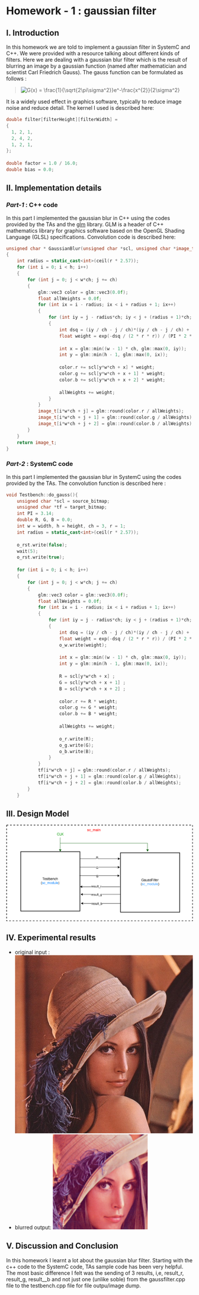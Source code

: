 # Homework - 1 : gaussian filter

## I. Introduction
In this homework we are told to implement a gaussian filter in SystemC and C++. We were provided with a resource talking about different kinds of filters. Here we are dealing with a gaussian blur filter which is the result of blurring an image by a gaussian function (named after mathematician and scientist Carl Friedrich Gauss). The gauss function can be formulated as follows : 
> ![G(x) = \frac{1}{\sqrt{2\pi\sigma^2}}e^-\frac{x^{2}}{2\sigma^2}](https://latex.codecogs.com/svg.latex?G(x)&space;=&space;\frac{1}{\sqrt{2\pi\sigma^2}}e^-\frac{x^{2}}{2\sigma^2})

It is a widely used effect in graphics software, typically to reduce image noise and reduce detail. The kernel I used is described here: 

```c++
double filter[filterHeight][filterWidth] =
{
  1, 2, 1,
  2, 4, 2,
  1, 2, 1,
};

double factor = 1.0 / 16.0;
double bias = 0.0;
```

## II. Implementation details
### _Part-1_ : C++ code

In this part I implemented the gaussian blur in C++ using the codes provided by the TAs and the [glm](https://glm.g-truc.net/0.9.9/index.html) library. GLM is a header of C++ mathematics library for graphics software based on the OpenGL Shading Language (GLSL) specifications. Convolution code is described here: 

```c++
unsigned char * GaussianBlur(unsigned char *scl, unsigned char *image_t, int w, int h, int ch, int r)
{
    int radius = static_cast<int>(ceil(r * 2.57));
    for (int i = 0; i < h; i++)
    {
        for (int j = 0; j < w*ch; j += ch)
        {
            glm::vec3 color = glm::vec3(0.0f);
            float allWeights = 0.0f;
            for (int ix = i - radius; ix < i + radius + 1; ix++)
            {
                for (int iy = j - radius*ch; iy < j + (radius + 1)*ch; iy += ch)
                {
                    int dsq = (iy / ch - j / ch)*(iy / ch - j / ch) + (ix - i)*(ix - i);// x^2 + y^2
                    float weight = exp(-dsq / (2 * r * r)) / (PI * 2 * r * r);// gaussian function: 1/(2*pi*sgima^2) * e^(-(x^2+y^2)/(2*sigma^2))

                    int x = glm::min((w - 1) * ch, glm::max(0, iy));
                    int y = glm::min(h - 1, glm::max(0, ix));

                    color.r += scl[y*w*ch + x] * weight;
                    color.g += scl[y*w*ch + x + 1] * weight;
                    color.b += scl[y*w*ch + x + 2] * weight;

                    allWeights += weight;
                }
            }
            image_t[i*w*ch + j] = glm::round(color.r / allWeights);
            image_t[i*w*ch + j + 1] = glm::round(color.g / allWeights);
            image_t[i*w*ch + j + 2] = glm::round(color.b / allWeights);
        }
    }
    return image_t;
}
```

### _Part-2_ : SystemC code

In this part I implemented the gaussian blur in SystemC using the codes provided by the TAs. The convolution function is described here : 

```c++
void Testbench::do_gauss(){
    unsigned char *scl = source_bitmap;
    unsigned char *tf = target_bitmap;
    int PI = 3.14;
    double R, G, B = 0.0;
    int w = width, h = height, ch = 3, r = 1;
    int radius = static_cast<int>(ceil(r * 2.57));
    
    o_rst.write(false);
    wait(5);
    o_rst.write(true);
    
    for (int i = 0; i < h; i++)
    {
        for (int j = 0; j < w*ch; j += ch)
        {
            glm::vec3 color = glm::vec3(0.0f);
            float allWeights = 0.0f;
            for (int ix = i - radius; ix < i + radius + 1; ix++)
            {
                for (int iy = j - radius*ch; iy < j + (radius + 1)*ch; iy += ch)
                {
                    int dsq = (iy / ch - j / ch)*(iy / ch - j / ch) + (ix - i)*(ix - i);// x^2 + y^2
                    float weight = exp(-dsq / (2 * r * r)) / (PI * 2 * r * r);// gaussian function: 1/(2*pi*sgima^2) * e^(-(x^2+y^2)/(2*sigma^2))
                    o_w.write(weight);

                    int x = glm::min((w - 1) * ch, glm::max(0, iy));
                    int y = glm::min(h - 1, glm::max(0, ix));

                    R = scl[y*w*ch + x] ;
                    G = scl[y*w*ch + x + 1] ;
                    B = scl[y*w*ch + x + 2] ;

                    color.r += R * weight;
                    color.g += G * weight;
                    color.b += B * weight;

                    allWeights += weight;
                    
                    o_r.write(R);
                    o_g.write(G);
                    o_b.write(B);
                }
            }
            tf[i*w*ch + j] = glm::round(color.r / allWeights);
            tf[i*w*ch + j + 1] = glm::round(color.g / allWeights);
            tf[i*w*ch + j + 2] = glm::round(color.b / allWeights);
        }
    }
```

## III. Design Model
![design](hw1.png)



## IV. Experimental results
- original input : 
  ![i](lena.bmp)
- blurred output:
  ![o](out.bmp)

## V. Discussion and Conclusion
In this homework I learnt a lot about the gaussian blur filter. Starting with the c++ code to the SystemC code, TAs sample code has been very helpful. The most basic difference I felt was the sending of 3 results, i,e, result_r, result_g, result__b and not just one (unlike soble) from the gaussfilter.cpp file to the testbench.cpp file for file outpu/image dump.  

